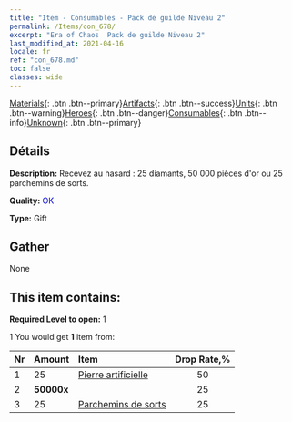 ```yaml
---
title: "Item - Consumables - Pack de guilde Niveau 2"
permalink: /Items/con_678/
excerpt: "Era of Chaos  Pack de guilde Niveau 2"
last_modified_at: 2021-04-16
locale: fr
ref: "con_678.md"
toc: false
classes: wide
---
```

 [Materials](/fr/Items/){: .btn .btn--primary}[Artifacts](/fr/Items/Artifacts/){: .btn .btn--success}[Units](/fr/Items/Units/){: .btn .btn--warning}[Heroes](/fr/Items/Heroes/){: .btn .btn--danger}[Consumables](/fr/Items/Consumables/){: .btn .btn--info}[Unknown](/fr/Items/Unknown/){: .btn .btn--primary}

## Détails
 **Description:** Recevez au hasard : 25 diamants, 50 000 pièces d'or ou 25 parchemins de sorts.

 **Quality:** <span style="color: #0000CD">OK</span>

 **Type:** Gift

## Gather

  None

## This item contains:

 **Required Level to open:** 1

 1 You would get **1** item  from:

  | Nr | Amount |     Item    | Drop Rate,% |
  |:---|:-------|:------------|:---------:|
  | 1 | 25 | [Pierre artificielle](/fr/Items/art_188/) | 50 | 
  | 2 |  **50000x** | <i class="fas fa-coins"/> | 25 | 
  | 3 | 25 | [Parchemins de sorts](/fr/Items/con_694/) | 25 | 
